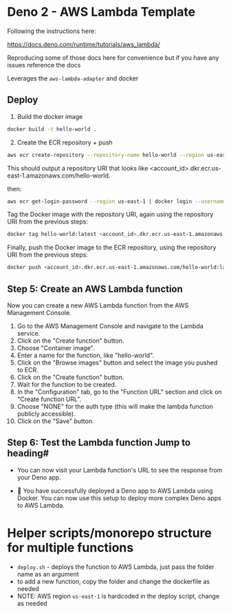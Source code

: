# Deno 2 - AWS Lambda Template

Following the instructions here:

https://docs.deno.com/runtime/tutorials/aws_lambda/

Reproducing some of those docs here for convenience but if you have any issues reference the docs

Leverages the `aws-lambda-adapter` and docker

## Deploy

1. Build the docker image

```bash
docker build -t hello-world .
```

2. Create the ECR repository + push

```bash
aws ecr create-repository --repository-name hello-world --region us-east-1 | grep repositoryUri


```

This should output a repository URI that looks like <account_id>.dkr.ecr.us-east-1.amazonaws.com/hello-world.


then:

```bash
aws ecr get-login-password --region us-east-1 | docker login --username AWS --password-stdin <account_id>.dkr.ecr.us-east-1.amazonaws.com
```


Tag the Docker image with the repository URI, again using the repository URI from the previous steps:

```bash
docker tag hello-world:latest <account_id>.dkr.ecr.us-east-1.amazonaws.com/hello-world:latest
```

Finally, push the Docker image to the ECR repository, using the repository URI from the previous steps:

```bash
docker push <account_id>.dkr.ecr.us-east-1.amazonaws.com/hello-world:latest

```

## Step 5: Create an AWS Lambda function

Now you can create a new AWS Lambda function from the AWS Management Console.

1. Go to the AWS Management Console and navigate to the Lambda service.
2. Click on the "Create function" button.
3. Choose "Container image".
4. Enter a name for the function, like "hello-world".
5. Click on the "Browse images" button and select the image you pushed to ECR.
6. Click on the "Create function" button.
7. Wait for the function to be created.
8. In the "Configuration" tab, go to the "Function URL" section and click on "Create function URL".
9. Choose "NONE" for the auth type (this will make the lambda function publicly accessible).
10. Click on the "Save" button.

## Step 6: Test the Lambda function Jump to heading#
- You can now visit your Lambda function's URL to see the response from your Deno app.

- 🦕 You have successfully deployed a Deno app to AWS Lambda using Docker. You can now use this setup to deploy more complex Deno apps to AWS Lambda.


# Helper scripts/monorepo structure for multiple functions

- `deploy.sh` - deploys the function to AWS Lambda, just pass the folder name as an argument
- to add a new function, copy the folder and change the dockerfile as needed
- NOTE: AWS region `us-east-1` is hardcoded in the deploy script, change as needed